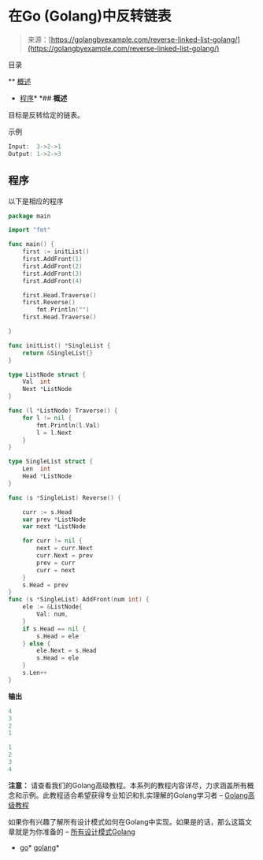 <!--yml

类别: 未分类

日期: 2024-10-13 06:42:59

-->

# 在Go (Golang)中反转链表

> 来源：[https://golangbyexample.com/reverse-linked-list-golang/](https://golangbyexample.com/reverse-linked-list-golang/)

目录

**   [概述](#Overview "Overview")

+   [程序](#Program "Program")*  *## **概述**

目标是反转给定的链表。

示例

```go
Input:  3->2->1
Output: 1->2->3
```

## **程序**

以下是相应的程序

```go
package main

import "fmt"

func main() {
	first := initList()
	first.AddFront(1)
	first.AddFront(2)
	first.AddFront(3)
	first.AddFront(4)

	first.Head.Traverse()
	first.Reverse()
        fmt.Println("")
	first.Head.Traverse()

}

func initList() *SingleList {
	return &SingleList{}
}

type ListNode struct {
	Val  int
	Next *ListNode
}

func (l *ListNode) Traverse() {
	for l != nil {
		fmt.Println(l.Val)
		l = l.Next
	}
}

type SingleList struct {
	Len  int
	Head *ListNode
}

func (s *SingleList) Reverse() {

	curr := s.Head
	var prev *ListNode
	var next *ListNode

	for curr != nil {
		next = curr.Next
		curr.Next = prev
		prev = curr
		curr = next
	}
	s.Head = prev
}
func (s *SingleList) AddFront(num int) {
	ele := &ListNode{
		Val: num,
	}
	if s.Head == nil {
		s.Head = ele
	} else {
		ele.Next = s.Head
		s.Head = ele
	}
	s.Len++
}
```

**输出**

```go
4
3
2
1

1
2
3
4
```

**注意：** 请查看我们的Golang高级教程。本系列的教程内容详尽，力求涵盖所有概念和示例。此教程适合希望获得专业知识和扎实理解的Golang学习者 – [Golang高级教程](https://golangbyexample.com/golang-comprehensive-tutorial/)

如果你有兴趣了解所有设计模式如何在Golang中实现。如果是的话，那么这篇文章就是为你准备的 – [所有设计模式Golang](https://golangbyexample.com/all-design-patterns-golang/)

+   [go](https://golangbyexample.com/tag/go/)*   [golang](https://golangbyexample.com/tag/golang/)*
